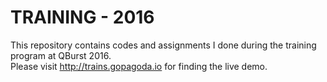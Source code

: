 # TRAINING - 2016 #
This repository contains codes and assignments I done during the training program at QBurst 2016.  
Please visit http://trains.gopagoda.io for finding the live demo.
